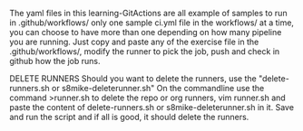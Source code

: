The yaml files in this learning-GitActions are all example of samples to run in .github/workflows/<any of the sample ci.yml>
only one sample ci.yml file in the workflows/ at a time, you can choose to have more than one depending on how many pipeline you are running.
Just copy and paste any of the exercise file in the .github/workflows/, modify the runner to pick the job, push and check in github how the job runs.


DELETE RUNNERS
Should you want to delete the runners, use the "delete-runners.sh or s8mike-deleterunner.sh"
On the commandline use the command >runner.sh to delete the repo or org runners, vim runner.sh and paste the content of delete-runners.sh or s8mike-deleterunner.sh in it. Save and run the script and if all is good, it should delete the runners.